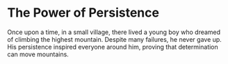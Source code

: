 # The Power of Persistence

Once upon a time, in a small village, there lived a young boy who dreamed of climbing the highest mountain. Despite many failures, he never gave up. His persistence inspired everyone around him, proving that determination can move mountains.
